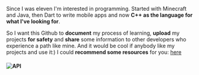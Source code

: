Since I was eleven I'm interested in programming.
Started with Minecraft and Java, then Dart to write mobile apps and now **C++ as the language for what I've looking for**.

So I want this Github to **document** my process of learning, **upload** my projects **for safety** and **share** some information to other developers who experience a path like mine.
And it would be cool if anybody like my projects and use it:) I could **recommend some resources** for you: [here](https://github.com/Zopnote/zopnote/wiki/Recommend)

#### ![API](https://img.shields.io/badge/Currently_working_on-Ayse-5F9EA0)
